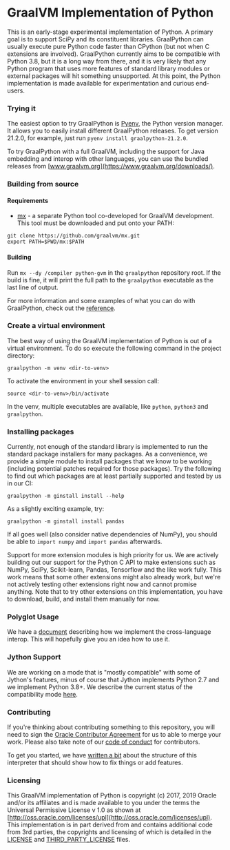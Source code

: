 # GraalVM Implementation of Python

This is an early-stage experimental implementation of Python. A primary goal is
to support SciPy and its constituent libraries. GraalPython can usually execute
pure Python code faster than CPython (but not when C extensions are
involved). GraalPython currently aims to be compatible
with Python 3.8, but it is a long way from there, and it is very likely that any
Python program that uses more features of standard library modules or external
packages will hit something unsupported. At this point, the Python
implementation is made available for experimentation and curious end-users.

### Trying it

The easiest option to try GraalPython is
[Pyenv](https://github.com/pyenv/pyenv/), the Python version manager. It allows
you to easily install different GraalPython releases. To get version 21.2.0, for
example, just run `pyenv install graalpython-21.2.0`.

To try GraalPython with a full GraalVM, including the support for Java embedding
and interop with other languages, you can use the bundled releases from
[www.graalvm.org](https://www.graalvm.org/downloads/).

### Building from source
#### Requirements

* [mx](https://github.com/graalvm/mx) - a separate Python tool co-developed for GraalVM development. This tool must be
  downloaded and put onto your PATH:
```
git clone https://github.com/graalvm/mx.git
export PATH=$PWD/mx:$PATH
```

#### Building

Run `mx --dy /compiler python-gvm` in the `graalpython` repository root. If the build is fine, it will print the full
path to the `graalpython` executable as the last line of output.

For more information and some examples of what you can do with GraalPython,
check out the [reference](https://www.graalvm.org/reference-manual/python/).

### Create a virtual environment
The best way of using the GraalVM implementation of Python is out of a virtual environment. To do so
execute the following command in the project directory:

```
graalpython -m venv <dir-to-venv>
```

To activate the environment in your shell session call:

```
source <dir-to-venv>/bin/activate
```

In the venv, multiple executables are available, like `python`, `python3` and `graalpython`. 

### Installing packages

Currently, not enough of the standard library is implemented to run the
standard package installers for many packages. As a convenience, we provide a
simple module to install packages that we know to be working (including
potential patches required for those packages). Try the following to find out
which packages are at least partially supported and tested by us in our CI:

```
graalpython -m ginstall install --help
```

As a slightly exciting example, try:

```
graalpython -m ginstall install pandas
```

If all goes well (also consider native dependencies of NumPy), you should be
able to `import numpy` and `import pandas` afterwards.

Support for more extension modules is high priority for us. We are actively
building out our support for the Python C API to make extensions such as NumPy,
SciPy, Scikit-learn, Pandas, Tensorflow and the like work fully. This work means
that some other extensions might also already work, but we're not actively
testing other extensions right now and cannot promise anything. Note that to try
other extensions on this implementation, you have to download, build, and
install them manually for now.

### Polyglot Usage

We have a [document](docs/user/Interoperability.md) describing how we implement the
cross-language interop. This will hopefully give you an idea how to use it.

### Jython Support

We are working on a mode that is "mostly compatible" with some of Jython's
features, minus of course that Jython implements Python 2.7 and we implement
Python 3.8+. We describe the current status of the compatibility mode
[here](docs/user/Jython.md).

### Contributing

If you're thinking about contributing something to this repository, you will need
to sign the [Oracle Contributor
Agreement](http://www.graalvm.org/community/contributors/) for us to able to
merge your work. Please also take note of our [code of
conduct](http://www.graalvm.org/community/conduct/) for contributors.

To get you started, we have [written a bit](docs/contributor/CONTRIBUTING.md) about the
structure of this interpreter that should show how to fix things or add
features.

### Licensing

This GraalVM implementation of Python is copyright (c) 2017, 2019 Oracle and/or
its affiliates and is made available to you under the terms the Universal
Permissive License v 1.0 as shown at
[http://oss.oracle.com/licenses/upl](http://oss.oracle.com/licenses/upl). This
implementation is in part derived from and contains additional code from 3rd
parties, the copyrights and licensing of which is detailed in the
[LICENSE](LICENSE) and [THIRD_PARTY_LICENSE](THIRD_PARTY_LICENSE.txt) files.

